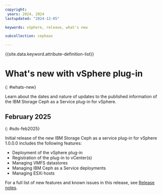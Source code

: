 ```yaml
---
copyright:
 years: 2024, 2024
lastupdated: "2024-12-05"

keywords: vSphere, release, what's new

subcollection: cephaas

---
```


{{site.data.keyword.attribute-definition-list}}

# What's new with vSphere plug-in
{: #whats-new}

Learn about the dates and nature of updates to the published information of the IBM Storage Ceph as a Service plug-in for vSphere.

## February 2025
{: #sds-feb2025}

Initial release of the new IBM Storage Ceph as a service plug-in for vSphere 1.0.0.0 includes the following features:

- Deployment of the vSphere plug-in
- Registration of the plug-in to vCenter(s)
- Managing VMFS datastores
- Managing IBM Ceph as a Service deployments
- Managing ESXi hosts

For a full list of new features and known issues in this release, see [Release notes](https://test.cloud.ibm.com/docs/cephaas?topic=cephaas-relnotes).
